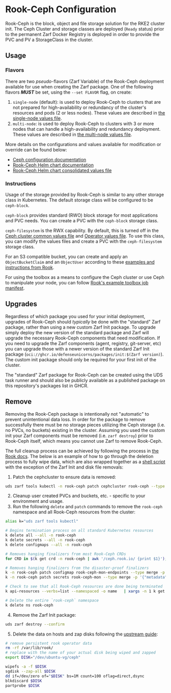 # Rook-Ceph Configuration

Rook-Ceph is the block, object and file storage solution for the RKE2 cluster init. The Ceph Cluster and storage classes are deployed (`Ready` status) prior to the permanent Zarf Docker Registry is deployed in order to provide the PVC and PV a StorageClass in the cluster.

## Usage

### Flavors

There are two _pseudo_-flavors (Zarf Variable) of the Rook-Ceph deployment available for use when creating the Zarf package. One of the following flavors _**MUST**_ be set, using the `--set FLAVOR` flag, on create:

1. `single-node` (default): is used to deploy Rook-Ceph to clusters that are not prepared for high-availability or redundancy of the cluster's resources and pods (2 or less nodes). These values are described in [the single-node values file](../packages/rook-ceph/values/single-node-cluster-values.yaml).
2. `multi-node`: is used to deploy Rook-Ceph to clusters with 3 or more nodes that can handle a high-availability and redundancy deployment. These values are described in [the multi-node values file](../packages/rook-ceph/values/multi-node-cluster-values.yaml).

More details on the configurations and values available for modification or override can be found below:

- [Ceph configuration documentation](https://docs.ceph.com/en/latest/rados/configuration/)
- [Rook-Ceph Helm chart documentation](https://github.com/rook/rook/blob/master/Documentation/Helm-Charts/helm-charts.md)
- [Rook-Ceph Helm chart consolidated values file](https://github.com/rook/rook/blob/master/deploy/charts/rook-ceph-cluster/values.yaml)

### Instructions

Usage of the storage provided by Rook-Ceph is similar to any other storage class in Kubernetes. The default storage class will be configured to be `ceph-block`.

`ceph-block` provides standard (RWO) block storage for most applications and PVC needs. You can create a PVC with the `ceph-block` storage class.

`ceph-filesystem` is the RWX capability. By default, this is turned off in the [Ceph cluster common values file](../packages/rook-ceph/common/cluster-values-common.yaml) and [Operator values file](../packages/rook-ceph/values/operator-values.yaml). To use this class, you can modify the values files and create a PVC with the `ceph-filesystem` storage class.

For an S3 compatible bucket, you can create and apply an `ObjectBucketClaim` and an `ObjectUser` according to these [examples and instructions from Rook](https://github.com/rook/rook/blob/1af97d09a8ee9a4ab7d2631585b8853cd79b4ea4/Documentation/Getting-Started/example-configurations.md#object-storage).

For using the toolbox as a means to configure the Ceph cluster or use Ceph to manipulate your node, you can follow [Rook's example toolbox job manifest](https://github.com/rook/rook/blob/master/deploy/examples/toolbox-job.yaml).

## Upgrades

Regardless of which package you used for your initial deployment, upgrades of Rook-Ceph should _typically_ be done with the "standard" Zarf package, rather than using a new custom Zarf Init package. To upgrade simply deploy the new version of the standard package and Zarf will upgrade the necessary Rook-Ceph components that need modification. If you need to upgrade the Zarf components (agent, registry, git-server, etc) you can upgrade those with a newer version of the standard Zarf Init package (`oci://ghcr.io/defenseunicorns/packages/init:$(Zarf version)`). The custom init package should only be required for your first init of the cluster.

The "standard" Zarf package for Rook-Ceph can be created using the UDS task runner and should also be publicly available as a published package on this repository's packages list in GHCR.

## Remove

Removing the Rook-Ceph package is intentionally not "automatic" to prevent unintentional data loss. In order for the package to remove successfully there must be no storage pieces utilizing the Ceph storage (i.e. no PVCs, no buckets) existing in the cluster. Assuming you used the custom init your Zarf components must be removed (i.e. `zarf destroy`) prior to Rook-Ceph itself, which means you cannot use Zarf to remove Rook-Ceph.

The full cleanup process can be achieved by following the process in [the Rook docs](https://rook.io/docs/rook/v1.11/Getting-Started/ceph-teardown/). The below is an example of how to go through the deletion process to fully wipe data, which are also wrapped together as a [shell script](../packages/rook-ceph/scripts/rook-ceph-destroy.sh) with the exception of the Zarf Init and disk file removals:

1. Patch the cephcluster to ensure data is removed:

```bash
uds zarf tools kubectl -n rook-ceph patch cephcluster rook-ceph --type merge -p '{"spec":{"cleanupPolicy":{"confirmation":"yes-really-destroy-data"}}}'
```

2. Cleanup user created PVCs and buckets, etc. - specific to your environment and usage.
3. Run the following `delete` and `patch` commands to remove the `rook-ceph` namespace and all Rook-Ceph resources from the cluster:

```bash
alias k="uds zarf tools kubectl"

# Begins termination process on all standard Kubernetes resources
k delete all --all -n rook-ceph
k delete secrets --all -n rook-ceph
k delete configmaps --all -n rook-ceph

# Removes hanging finalizers from most Rook-Ceph CRDs
for CRD in $(k get crd -n rook-ceph | awk '/ceph.rook.io/ {print $1}'); do k get -n rook-ceph "$CRD" -o name | xargs -I {} k patch -n rook-ceph {} --type merge -p '{"metadata":{"finalizers": []}}'; done

# Removes hanging finalizers from the disaster-proof finalizers
k -n rook-ceph patch configmap rook-ceph-mon-endpoints --type merge -p '{"metadata":{"finalizers": []}}'
k -n rook-ceph patch secrets rook-ceph-mon --type merge -p '{"metadata":{"finalizers": []}}'

# Check to see that all Rook-Ceph resources are done being terminated
k api-resources --verbs=list --namespaced -o name   | xargs -n 1 k get --show-kind --ignore-not-found -n rook-ceph

# Delete the entire `rook-ceph` namespace
k delete ns rook-ceph
```

4. Remove the Zarf Init package:

```bash
uds zarf destroy --confirm
```

5. Delete the data on hosts and zap disks following the [upstream guide](https://rook.io/docs/rook/v1.11/Getting-Started/ceph-teardown/#delete-the-data-on-hosts):

```bash
# remove persistent rook operator data
rm -rf /var/lib/rook/
# replace with the name of your actual disk being wiped and zapped
export DISK="/dev/ubuntu-vg/ceph"

wipefs -a -f $DISK
sgdisk --zap-all $DISK
dd if=/dev/zero of="$DISK" bs=1M count=100 oflag=direct,dsync
blkdiscard $DISK
partprobe $DISK
```
